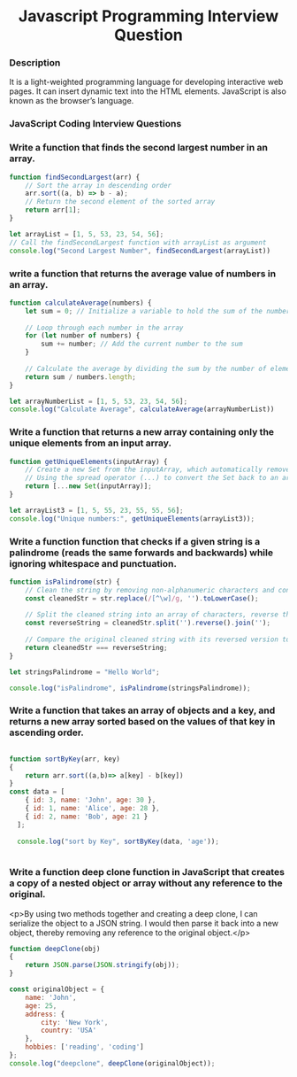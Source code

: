 <h1 align="center">Javascript Programming Interview Question</h1>

### Description
It is a light-weighted programming language for developing interactive web pages. It can insert dynamic text into the HTML elements. JavaScript is also known as the browser’s language.

### JavaScript Coding Interview Questions 

### Write a function that finds the second largest number in an array. 
```javascript
function findSecondLargest(arr) {
    // Sort the array in descending order
    arr.sort((a, b) => b - a);
    // Return the second element of the sorted array
    return arr[1];
}

let arrayList = [1, 5, 53, 23, 54, 56];
// Call the findSecondLargest function with arrayList as argument
console.log("Second Largest Number", findSecondLargest(arrayList))
```
### write a function that returns the average value of numbers in an array. 
```javascript
function calculateAverage(numbers) {
    let sum = 0; // Initialize a variable to hold the sum of the numbers
    
    // Loop through each number in the array
    for (let number of numbers) {
        sum += number; // Add the current number to the sum
    }
    
    // Calculate the average by dividing the sum by the number of elements in the array
    return sum / numbers.length;
}

let arrayNumberList = [1, 5, 53, 23, 54, 56];
console.log("Calculate Average", calculateAverage(arrayNumberList))

```

### Write a function that returns a new array containing only the unique elements from an input array. 

```javascript
function getUniqueElements(inputArray) {
    // Create a new Set from the inputArray, which automatically removes duplicates
    // Using the spread operator (...) to convert the Set back to an array
    return [...new Set(inputArray)];
}

let arrayList3 = [1, 5, 55, 23, 55, 55, 56];
console.log("Unique numbers:", getUniqueElements(arrayList3));

```

### Write a function function that checks if a given string is a palindrome (reads the same forwards and backwards) while ignoring whitespace and punctuation. 

```javascript
function isPalindrome(str) {
    // Clean the string by removing non-alphanumeric characters and converting to lowercase
    const cleanedStr = str.replace(/[^\w]/g, '').toLowerCase(); 
    
    // Split the cleaned string into an array of characters, reverse the array, and then join it back into a string
    const reverseString = cleanedStr.split('').reverse().join('');
    
    // Compare the original cleaned string with its reversed version to check for palindrome
    return cleanedStr === reverseString;
}

let stringsPalindrome = "Hello World";

console.log("isPalindrome", isPalindrome(stringsPalindrome));
```

### Write a function that takes an array of objects and a key, and returns a new array sorted based on the values of that key in ascending order. 

```javascript

function sortByKey(arr, key)
{
    return arr.sort((a,b)=> a[key] - b[key])
}
const data = [
    { id: 3, name: 'John', age: 30 },
    { id: 1, name: 'Alice', age: 28 },
    { id: 2, name: 'Bob', age: 21 }
  ];
  
  console.log("sort by Key", sortByKey(data, 'age'));
  
  ```
  ### Write a function deep clone function in JavaScript that creates a copy of a nested object or array without any reference to the original. 
   &lt;p&gt;By using two methods together and creating a deep clone, I can serialize the object to a JSON string. I would then parse it back into a new object, thereby removing any reference to the original object.&lt;/p&gt;


```javascript
function deepClone(obj)
{
    return JSON.parse(JSON.stringify(obj));
}

const originalObject = {
    name: 'John',
    age: 25,
    address: {
        city: 'New York',
        country: 'USA'
    },
    hobbies: ['reading', 'coding']
};
console.log("deepclone", deepClone(originalObject));
```

